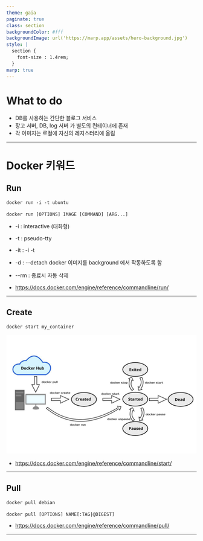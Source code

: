 ```yaml
---
theme: gaia
paginate: true
class: section
backgroundColor: #fff
backgroundImage: url('https://marp.app/assets/hero-background.jpg')
style: |
  section {
    font-size : 1.4rem;
  }
marp: true
---
```


# What to do

- DB를 사용하는 간단한 블로그 서비스
- 장고 서버, DB, log 서버 가 별도의 컨테이너에 존재
- 각 이미지는 로컬에 자신의 레지스터리에 올림

---

# Docker 키워드

## Run

```
docker run -i -t ubuntu
```

`docker run [OPTIONS] IMAGE [COMMAND] [ARG...]`

- -i : interactive (대화형)
- -t : pseudo-tty
- -it : -i -t
- -d : --detach docker 이미지를 background 에서 작동하도록 함
- --rm : 종료시 자동 삭제

- https://docs.docker.com/engine/reference/commandline/run/

---

## Create

```
docker start my_container
```

![w:500 h:320](../image/runVSstart.jpeg)

- https://docs.docker.com/engine/reference/commandline/start/

---

## Pull

```
docker pull debian
```

`docker pull [OPTIONS] NAME[:TAG|@DIGEST]`

- https://docs.docker.com/engine/reference/commandline/pull/

---

##
